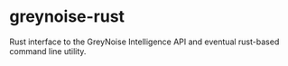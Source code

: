 # greynoise-rust

Rust interface to the GreyNoise Intelligence API and eventual rust-based command line utility.